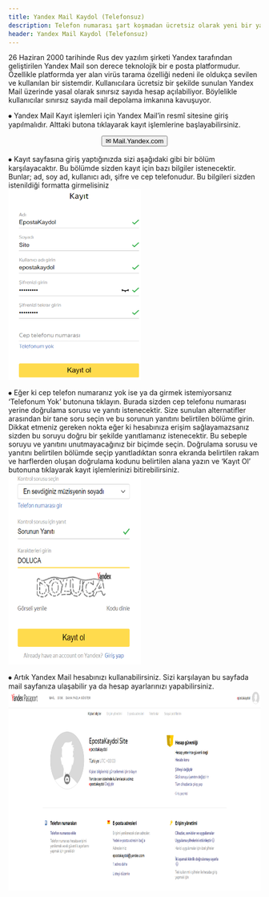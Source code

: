```yaml
---
title: Yandex Mail Kaydol (Telefonsuz)
description: Telefon numarası şart koşmadan ücretsiz olarak yeni bir yandex mail hesabı açmayı öğrenmek için sitemize bekleriz.
header: Yandex Mail Kaydol (Telefonsuz)
---
```

<script async src="//pagead2.googlesyndication.com/pagead/js/adsbygoogle.js"></script>
<!-- ResponsLink -->
<ins class="adsbygoogle"
     style="display:block"
     data-ad-client="ca-pub-7942429830883405"
     data-ad-slot="2012296391"
     data-ad-format="link"></ins>
<script>
(adsbygoogle = window.adsbygoogle || []).push({});
</script>
26 Haziran 2000 tarihinde Rus dev yazılım şirketi Yandex tarafından geliştirilen Yandex Mail son derece teknolojik bir e posta platformudur. Özellikle platformda yer alan virüs tarama özelliği nedeni ile oldukça sevilen ve kullanılan bir sistemdir. Kullanıcılara ücretsiz bir şekilde sunulan Yandex Mail üzerinde yasal olarak sınırsız sayıda hesap açılabiliyor. Böylelikle kullanıcılar sınırsız sayıda mail depolama imkanına kavuşuyor. 

⦁	Yandex Mail Kayıt işlemleri için Yandex Mail’in resmî sitesine giriş yapılmalıdır. Alttaki butona tıklayarak kayıt işlemlerine başlayabilirsiniz.<br>
<center><a href="https://goo.gl/QbjxH7" rel="nofollow" target="_blank"><button class="btn btn-primary2">✉ Mail.Yandex.com</button></a></center><br>
⦁	Kayıt sayfasına giriş yaptığınızda sizi aşağıdaki gibi bir bölüm karşılayacaktır. Bu bölümde sizden kayıt için bazı bilgiler istenecektir. Bunlar; ad, soy ad, kullanıcı adı, şifre ve cep telefonudur. Bu bilgileri sizden istenildiği formatta girmelisiniz
<br><img width="265" height="380" title="gmail açılış ekranı" src="/img/yandex1.png">

⦁	Eğer ki cep telefon numaranız yok ise ya da girmek istemiyorsanız ‘Telefonum Yok’ butonuna tıklayın. Burada sizden cep telefonu numarası yerine doğrulama sorusu ve yanıtı istenecektir. Size sunulan alternatifler arasından bir tane soru seçin ve bu sorunun yanıtını belirtilen bölüme girin. Dikkat etmeniz gereken nokta eğer ki hesabınıza erişim sağlayamazsanız sizden bu soruyu doğru bir şekilde yanıtlamanız istenecektir. Bu sebeple soruyu ve yanıtını unutmayacağınız bir biçimde seçin.  Doğrulama sorusu ve yanıtını belirtilen bölümde seçip yanıtladıktan sonra ekranda belirtilen rakam ve harflerden oluşan doğrulama kodunu belirtilen alana yazın ve ‘Kayıt Ol’ butonuna tıklayarak kayıt işlemlerinizi bitirebilirsiniz.
<br><img width="265" height="380" title="gmail açılış ekranı" src="/img/yandex2.png">

⦁	Artık Yandex Mail hesabınızı kullanabilirsiniz. Sizi karşılayan bu sayfada mail sayfanıza ulaşabilir ya da hesap ayarlarınızı yapabilirsiniz.
<br><img width="685" height="400" title="gmail açılış ekranı" src="/img/yandex3.png">
